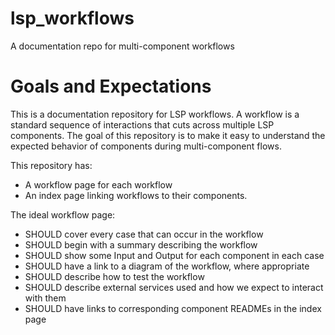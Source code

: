 # lsp_workflows
A documentation repo for multi-component workflows

# Goals and Expectations

This is a documentation repository for LSP workflows. A workflow is a standard sequence of interactions that cuts across multiple LSP components. The goal of this repository is to make it easy to understand the expected behavior of components during multi-component flows.

This repository has:
* A workflow page for each workflow
* An index page linking workflows to their components.

 The ideal workflow page:

* SHOULD cover every case that can occur in the workflow
* SHOULD begin with a summary describing the workflow
* SHOULD show some Input and Output for each component in each case
* SHOULD have a link to a diagram of the workflow, where appropriate
* SHOULD describe how to test the workflow
* SHOULD describe external services used and how we expect to interact with them
* SHOULD have links to corresponding component READMEs in the index page
